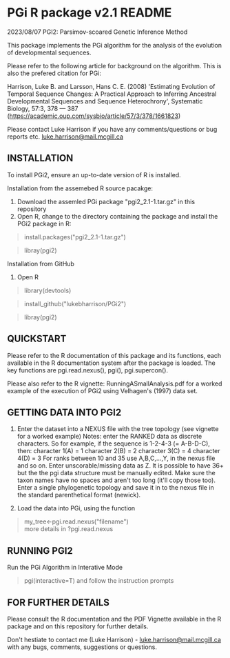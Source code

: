 # PGi R package v2.1 README 
2023/08/07
PGI2: Parsimov-scoared Genetic Inference Method

This package implements the PGi algorithm for the analysis of the evolution of developmental sequences. 

Please refer to the following article for background on the algorithm. This is also the prefered citation for PGi: 

Harrison, Luke B. and Larsson, Hans C. E. (2008) 'Estimating Evolution of Temporal Sequence Changes: A Practical Approach to Inferring
Ancestral Developmental Sequences and Sequence Heterochrony', Systematic Biology, 57:3, 378 — 387 (https://academic.oup.com/sysbio/article/57/3/378/1661823)

Please contact Luke Harrison if you have any comments/questions 
or bug reports etc. luke.harrison@mail.mcgill.ca

## INSTALLATION
To install PGi2, ensure an up-to-date version of R is installed. 
 
Installation from the assemebed R source pacakge:
1. Download the assemled PGi package "pgi2_2.1-1.tar.gz" in this repository
2. Open R, change to the directory containing the package and install the PGi2 package in R:

>install.packages("pgi2_2.1-1.tar.gz")

>libray(pgi2)

Installation from GitHub
1. Open R
>library(devtools)

>install_github("lukebharrison/PGi2")

>libray(pgi2)

## QUICKSTART

Please refer to the R documentation of this package and its functions, each available in the R documentation system after the package is loaded. The key functions are pgi.read.nexus(), pgi(), pgi.supercon(). 

Please also refer to the R vignette: RunningASmallAnalysis.pdf for a worked example of the execution of PGi2 using Velhagen's (1997) data set.

## GETTING DATA INTO PGI2

1. Enter the dataset into a NEXUS file with the tree topology (see vignette for a worked example)
Notes: enter the RANKED data as discrete characters. So for example, if the sequence is 1-2-4-3 (= A-B-D-C), then:
character 1(A) = 1
character 2(B) = 2
character 3(C) = 4
character 4(D) = 3 
For ranks between 10 and 35 use A,B,C,...,Y, in the nexus file and so on. Enter unscorable/missing data as Z.
It is possible to have 36+ but the the pgi data structure must be manually edited.
Make sure the taxon names have no spaces and aren't too long (it'll copy those too).
Enter a single phylogenetic topology and save it in to the nexus file
in the standard parenthetical format (newick).

2. Load the data into PGi, using the function 
>my_tree<-pgi.read.nexus("filename")  
more details in ?pgi.read.nexus

## RUNNING PGI2

Run the PGi Algorithm in Interative Mode
>pgi(interactive=T)
and follow the instruction prompts

## FOR FURTHER DETAILS 

Please consult the R documentation and the PDF Vignette available in the R package and on this repository for further details.

Don't hestiate to contact me (Luke Harrison) - luke.harrison@mail.mcgill.ca with any bugs, comments, suggestions or questions.






